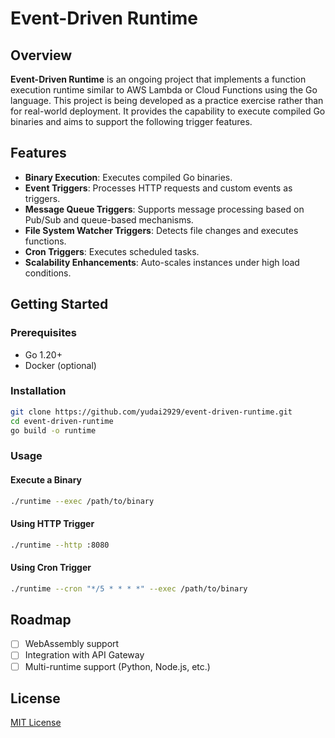 # Event-Driven Runtime

## Overview
**Event-Driven Runtime** is an ongoing project that implements a function execution runtime similar to AWS Lambda or Cloud Functions using the Go language. This project is being developed as a practice exercise rather than for real-world deployment. It provides the capability to execute compiled Go binaries and aims to support the following trigger features.

## Features
- **Binary Execution**: Executes compiled Go binaries.
- **Event Triggers**: Processes HTTP requests and custom events as triggers.
- **Message Queue Triggers**: Supports message processing based on Pub/Sub and queue-based mechanisms.
- **File System Watcher Triggers**: Detects file changes and executes functions.
- **Cron Triggers**: Executes scheduled tasks.
- **Scalability Enhancements**: Auto-scales instances under high load conditions.

## Getting Started
### Prerequisites
- Go 1.20+
- Docker (optional)

### Installation
```sh
git clone https://github.com/yudai2929/event-driven-runtime.git
cd event-driven-runtime
go build -o runtime
```

### Usage
#### Execute a Binary
```sh
./runtime --exec /path/to/binary
```

#### Using HTTP Trigger
```sh
./runtime --http :8080
```

#### Using Cron Trigger
```sh
./runtime --cron "*/5 * * * *" --exec /path/to/binary
```

## Roadmap
- [ ] WebAssembly support
- [ ] Integration with API Gateway
- [ ] Multi-runtime support (Python, Node.js, etc.)

## License
[MIT License](https://github.com/yudai2929/event-driven-runtime/blob/main/LICENSE)
```

